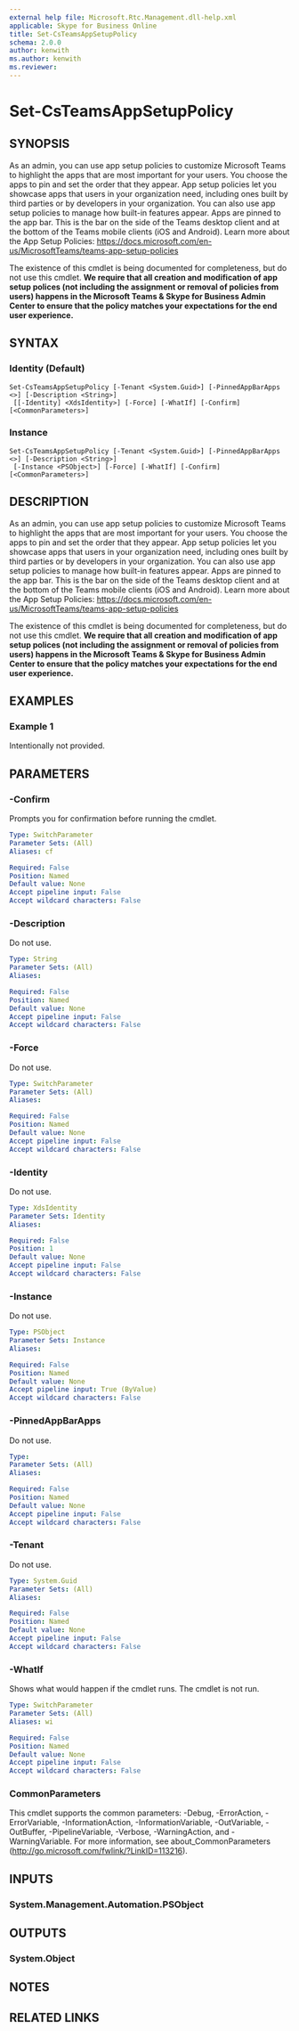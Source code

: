 ```yaml
---
external help file: Microsoft.Rtc.Management.dll-help.xml
applicable: Skype for Business Online
title: Set-CsTeamsAppSetupPolicy
schema: 2.0.0
author: kenwith
ms.author: kenwith
ms.reviewer:
---
```


# Set-CsTeamsAppSetupPolicy

## SYNOPSIS

As an admin, you can use app setup policies to customize Microsoft Teams to highlight the apps that are most important for your users. You choose the apps to pin and set the order that they appear. App setup policies let you showcase apps that users in your organization need, including ones built by third parties or by developers in your organization. You can also use app setup policies to manage how built-in features appear.
Apps are pinned to the app bar. This is the bar on the side of the Teams desktop client and at the bottom of the Teams mobile clients (iOS and Android).  Learn more about the App Setup Policies: https://docs.microsoft.com/en-us/MicrosoftTeams/teams-app-setup-policies

The existence of this cmdlet is being documented for completeness, but do not use this cmdlet.  **We require that all creation and modification of app setup polices (not including the assignment or removal of policies from users) happens in the Microsoft Teams & Skype for Business Admin Center to ensure that the policy matches your expectations for the end user experience.**

## SYNTAX

### Identity (Default)
```
Set-CsTeamsAppSetupPolicy [-Tenant <System.Guid>] [-PinnedAppBarApps <>] [-Description <String>]
 [[-Identity] <XdsIdentity>] [-Force] [-WhatIf] [-Confirm] [<CommonParameters>]
```

### Instance
```
Set-CsTeamsAppSetupPolicy [-Tenant <System.Guid>] [-PinnedAppBarApps <>] [-Description <String>]
 [-Instance <PSObject>] [-Force] [-WhatIf] [-Confirm] [<CommonParameters>]
```

## DESCRIPTION
As an admin, you can use app setup policies to customize Microsoft Teams to highlight the apps that are most important for your users. You choose the apps to pin and set the order that they appear. App setup policies let you showcase apps that users in your organization need, including ones built by third parties or by developers in your organization. You can also use app setup policies to manage how built-in features appear.
Apps are pinned to the app bar. This is the bar on the side of the Teams desktop client and at the bottom of the Teams mobile clients (iOS and Android).  Learn more about the App Setup Policies: https://docs.microsoft.com/en-us/MicrosoftTeams/teams-app-setup-policies

The existence of this cmdlet is being documented for completeness, but do not use this cmdlet.  **We require that all creation and modification of app setup polices (not including the assignment or removal of policies from users) happens in the Microsoft Teams & Skype for Business Admin Center to ensure that the policy matches your expectations for the end user experience.**

## EXAMPLES

### Example 1

Intentionally not provided.

## PARAMETERS

### -Confirm
Prompts you for confirmation before running the cmdlet.

```yaml
Type: SwitchParameter
Parameter Sets: (All)
Aliases: cf

Required: False
Position: Named
Default value: None
Accept pipeline input: False
Accept wildcard characters: False
```

### -Description
Do not use.

```yaml
Type: String
Parameter Sets: (All)
Aliases:

Required: False
Position: Named
Default value: None
Accept pipeline input: False
Accept wildcard characters: False
```

### -Force
Do not use.

```yaml
Type: SwitchParameter
Parameter Sets: (All)
Aliases:

Required: False
Position: Named
Default value: None
Accept pipeline input: False
Accept wildcard characters: False
```

### -Identity
Do not use.

```yaml
Type: XdsIdentity
Parameter Sets: Identity
Aliases:

Required: False
Position: 1
Default value: None
Accept pipeline input: False
Accept wildcard characters: False
```

### -Instance
Do not use. 

```yaml
Type: PSObject
Parameter Sets: Instance
Aliases:

Required: False
Position: Named
Default value: None
Accept pipeline input: True (ByValue)
Accept wildcard characters: False
```

### -PinnedAppBarApps
Do not use.

```yaml
Type:
Parameter Sets: (All)
Aliases:

Required: False
Position: Named
Default value: None
Accept pipeline input: False
Accept wildcard characters: False
```

### -Tenant
Do not use.

```yaml
Type: System.Guid
Parameter Sets: (All)
Aliases:

Required: False
Position: Named
Default value: None
Accept pipeline input: False
Accept wildcard characters: False
```

### -WhatIf
Shows what would happen if the cmdlet runs.
The cmdlet is not run.

```yaml
Type: SwitchParameter
Parameter Sets: (All)
Aliases: wi

Required: False
Position: Named
Default value: None
Accept pipeline input: False
Accept wildcard characters: False
```

### CommonParameters
This cmdlet supports the common parameters: -Debug, -ErrorAction, -ErrorVariable, -InformationAction, -InformationVariable, -OutVariable, -OutBuffer, -PipelineVariable, -Verbose, -WarningAction, and -WarningVariable.
For more information, see about_CommonParameters (http://go.microsoft.com/fwlink/?LinkID=113216).

## INPUTS

### System.Management.Automation.PSObject


## OUTPUTS

### System.Object

## NOTES

## RELATED LINKS
